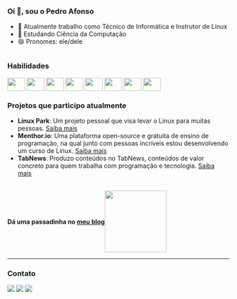 ### Oi 👋, sou o Pedro Afonso
- 🔭 Atualmente trabalho como Técnico de Informática e Instrutor de Linux
- 🌱 Estudando Ciência da Computação
- 😄 Pronomes: ele/dele
<div style="display: inline-block;">
  <h3>Habilidades</h3>
  <img align="center" height="30" width="40" src="https://cdn.jsdelivr.net/gh/devicons/devicon/icons/linux/linux-original.svg"/>
  <img align="center" height="30" width="40" src="https://cdn.jsdelivr.net/gh/devicons/devicon/icons/docker/docker-original.svg"/>
  <img align="center" height="30" width="40" src="https://cdn.jsdelivr.net/gh/devicons/devicon/icons/html5/html5-original.svg"/>
  <img align="center" height="30" width="40" src="https://cdn.jsdelivr.net/gh/devicons/devicon/icons/css3/css3-original.svg"/>
  <img align="center" height="30" width="40" src="https://cdn.jsdelivr.net/gh/devicons/devicon/icons/bootstrap/bootstrap-original.svg"/>
  <img align="center" height="30" width="40" src="https://cdn.jsdelivr.net/gh/devicons/devicon/icons/tailwindcss/tailwindcss-plain.svg"/>
  <img align="center" height="30" width="40" src="https://cdn.jsdelivr.net/gh/devicons/devicon/icons/javascript/javascript-original.svg"/>
  <img align="center" height="30" width="40" src="https://cdn.jsdelivr.net/gh/devicons/devicon/icons/wordpress/wordpress-original.svg"/>
</div>

### Projetos que participo atualmente
- __Linux Park__: Um projeto pessoal que visa levar o Linux para muitas pessoas. [Saiba mais](https://www.tabnews.com.br/pedromclaro/welcome-to-linux-park)
- __Menthor.io__: Uma plataforma open-source e gratuita de ensino de programação, na qual junto com pessoas incríveis estou desenvolvendo um curso de Linux. [Saiba mais](https://menthor.io)
- __TabNews__: Produzo conteúdos no TabNews, conteúdos de valor concreto para quem trabalha com programação e tecnologia. [Saiba mais](https://www.tabnews.com.br/pedromclaro)

 <br>

<div style="display: flex; align-items: center;">
  <h4>Dá uma passadinha no <a href="https://blog.pedromclaro.com">meu blog</a></h4>
  <img style="width: 10em; height: 10em;" src="https://media.giphy.com/media/2aw9gwZlltbdX92b4w/giphy.gif">
</div>

<hr style="height: 1px;">

### Contato

<a href= "https://www.linkedin.com/in/pedroafonsomclaro"><img src="https://img.shields.io/badge/LinkedIn-0077B5?style=for-the-badge&logo=linkedin&logoColor=white"></a>
<a href= "mailto:1p3dro4fons0@gmail.com"><img src= "https://img.shields.io/badge/Gmail-D14836?style=for-the-badge&logo=gmail&logoColor=white"></a>
<a href= "https://api.whatsapp.com/send?phone=5535991877339"><img src= "https://img.shields.io/badge/WhatsApp-25D366?style=for-the-badge&logo=whatsapp&logoColor=white"></a>


